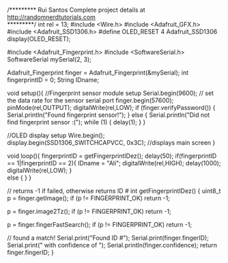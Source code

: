 
<!---
AliJalali02/AliJalali02 is a ✨ special ✨ repository because its `README.md` (this file) appears on your GitHub profile.
You can click the Preview link to take a look at your changes.
--->
/*********
  Rui Santos
  Complete project details at http://randomnerdtutorials.com  
*********/
int rel = 13;
#include <Wire.h>
#include <Adafruit_GFX.h>
#include <Adafruit_SSD1306.h>
#define OLED_RESET 4
Adafruit_SSD1306 display(OLED_RESET);

#include <Adafruit_Fingerprint.h>
#include <SoftwareSerial.h>
SoftwareSerial mySerial(2, 3);

Adafruit_Fingerprint finger = Adafruit_Fingerprint(&mySerial);
int fingerprintID = 0;
String IDname;

void setup(){
  //Fingerprint sensor module setup
  Serial.begin(9600);
  // set the data rate for the sensor serial port
  finger.begin(57600);
  pinMode(rel,OUTPUT);
  digitalWrite(rel,LOW);
  if (finger.verifyPassword()) {
    Serial.println("Found fingerprint sensor!");
  } 
  else {
    Serial.println("Did not find fingerprint sensor :(");
    while (1) { delay(1); }
  }

  //OLED display setup
  Wire.begin();
  display.begin(SSD1306_SWITCHCAPVCC, 0x3C);
  //displays main screen
}

void loop(){
  fingerprintID = getFingerprintIDez();
  delay(50);
  if(fingerprintID == 1|fingerprintID == 2){
    IDname = "Ali";
       digitalWrite(rel,HIGH);
       delay(1000);
              digitalWrite(rel,LOW);
  }  
  else {
  }
}

// returns -1 if failed, otherwise returns ID #
int getFingerprintIDez() {
  uint8_t p = finger.getImage();
  if (p != FINGERPRINT_OK)  return -1;

  p = finger.image2Tz();
  if (p != FINGERPRINT_OK)  return -1;

  p = finger.fingerFastSearch();
  if (p != FINGERPRINT_OK)  return -1;
  
  // found a match!
  Serial.print("Found ID #"); 
  Serial.print(finger.fingerID); 
  Serial.print(" with confidence of "); 
  Serial.println(finger.confidence);
  return finger.fingerID; 
}



